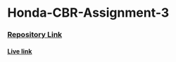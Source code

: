 # Honda-CBR-Assignment-3
### [Repository Link](https://github.com/Programming-Hero-Web-Course4/book-archive-iamhasibulhasan)
#### [Live link](https://iamhasibul-book-archive.netlify.app/)